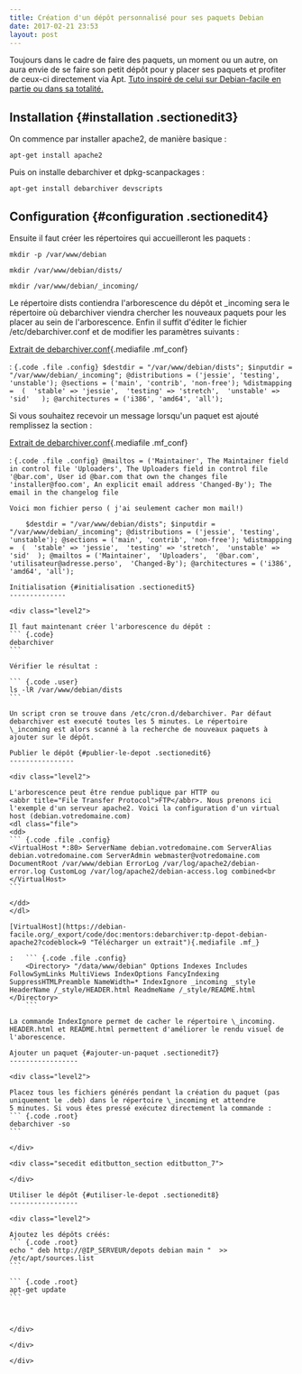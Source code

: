 ```yaml
---
title: Création d'un dépôt personnalisé pour ses paquets Debian
date: 2017-02-21 23:53
layout: post
---
```


Toujours dans le cadre de faire des paquets, un moment ou un autre, on
aura envie de se faire son petit dépôt pour y placer ses paquets et
profiter de ceux-ci directement via Apt. [Tuto inspiré de celui sur
Debian-facile en partie ou dans sa
totalité.](https://debian-facile.org/doc:mentors:debarchiver:tp-depot-debian-apache2)  
<!--more-->

Installation {#installation .sectionedit3}
------------

<div class="level2">

On commence par installer apache2, de manière basique :
``` {.code .root}
apt-get install apache2
```

Puis on installe debarchiver et dpkg-scanpackages :

``` {.code .root}
apt-get install debarchiver devscripts
```

Configuration {#configuration .sectionedit4}
-------------

<div class="level2">

Ensuite il faut créer les répertoires qui accueilleront les paquets :
``` {.code .root}
mkdir -p /var/www/debian
```

``` {.code .root}
mkdir /var/www/debian/dists/
```

``` {.code .root}
mkdir /var/www/debian/_incoming/
```

Le répertoire dists contiendra l'arborescence du dépôt et \_incoming
sera le répertoire où debarchiver viendra chercher les nouveaux paquets
pour les placer au sein de l'arborescence. Enfin il suffit d'éditer le
fichier /etc/debarchiver.conf et de modifier les paramètres suivants :

[Extrait de debarchiver.conf](https://debian-facile.org/_export/code/doc:mentors:debarchiver:tp-depot-debian-apache2?codeblock=5 "Télécharger un extrait"){.mediafile .mf_conf}

:   ``` {.code .file .config}
    $destdir = "/var/www/debian/dists"; $inputdir = "/var/www/debian/_incoming"; @distributions = ('jessie', 'testing', 'unstable'); @sections = ('main', 'contrib', 'non-free'); %distmapping =  (  'stable' => 'jessie',  'testing' => 'stretch',  'unstable' => 'sid'   ); @architectures = ('i386', 'amd64', 'all');
    ```

Si vous souhaitez recevoir un message lorsqu'un paquet est ajouté
remplissez la section :

[Extrait de debarchiver.conf](https://debian-facile.org/_export/code/doc:mentors:debarchiver:tp-depot-debian-apache2?codeblock=6 "Télécharger un extrait"){.mediafile .mf_conf}

:   ``` {.code .file .config}
    @mailtos = ('Maintainer', The Maintainer field in control file 'Uploaders', The Uploaders field in control file '@bar.com', User id @bar.com that own the changes file 'installer@foo.com', An explicit email address 'Changed-By'); The email in the changelog file
    ```

    Voici mon fichier perso ( j'ai seulement cacher mon mail!)

        $destdir = "/var/www/debian/dists"; $inputdir = "/var/www/debian/_incoming"; @distributions = ('jessie', 'testing', 'unstable'); @sections = ('main', 'contrib', 'non-free'); %distmapping =  (  'stable' => 'jessie',  'testing' => 'stretch',  'unstable' => 'sid'  ); @mailtos = ('Maintainer',  'Uploaders',  '@bar.com',  'utilisateur@adresse.perso',  'Changed-By'); @architectures = ('i386', 'amd64', 'all');

    Initialisation {#initialisation .sectionedit5}
    --------------

    <div class="level2">

    Il faut maintenant créer l'arborescence du dépôt :
    ``` {.code}
    debarchiver
    ```

    Vérifier le résultat :

    ``` {.code .user}
    ls -lR /var/www/debian/dists
    ```

    Un script cron se trouve dans /etc/cron.d/debarchiver. Par défaut
    debarchiver est executé toutes les 5 minutes. Le répertoire
    \_incoming est alors scanné à la recherche de nouveaux paquets à
    ajouter sur le dépôt.  

    Publier le dépôt {#publier-le-depot .sectionedit6}
    ----------------

    <div class="level2">

    L'arborescence peut être rendue publique par HTTP ou
    <abbr title="File Transfer Protocol">FTP</abbr>. Nous prenons ici
    l'exemple d'un serveur apache2. Voici la configuration d'un virtual
    host (debian.votredomaine.com)
    <dl class="file">
    <dd>
    ``` {.code .file .config}
    <VirtualHost *:80> ServerName debian.votredomaine.com ServerAlias debian.votredomaine.com ServerAdmin webmaster@votredomaine.com DocumentRoot /var/www/debian ErrorLog /var/log/apache2/debian-error.log CustomLog /var/log/apache2/debian-access.log combined<br </VirtualHost>
    ```

    </dd>
    </dl>

    [VirtualHost](https://debian-facile.org/_export/code/doc:mentors:debarchiver:tp-depot-debian-apache2?codeblock=9 "Télécharger un extrait"){.mediafile .mf_}

    :   ``` {.code .file .config}
        <Directory> "/data/www/debian" Options Indexes Includes FollowSymLinks MultiViews IndexOptions FancyIndexing SuppressHTMLPreamble NameWidth=* IndexIgnore _incoming _style HeaderName /_style/HEADER.html ReadmeName /_style/README.html </Directory>
        ```

    La commande IndexIgnore permet de cacher le répertoire \_incoming.
    HEADER.html et README.html permettent d'améliorer le rendu visuel de
    l'aborescence.  

    Ajouter un paquet {#ajouter-un-paquet .sectionedit7}
    -----------------

    <div class="level2">

    Placez tous les fichiers générés pendant la création du paquet (pas
    uniquement le .deb) dans le répertoire \_incoming et attendre
    5 minutes. Si vous êtes pressé exécutez directement la commande :
    ``` {.code .root}
    debarchiver -so
    ```

    </div>

    <div class="secedit editbutton_section editbutton_7">

    </div>

    Utiliser le dépôt {#utiliser-le-depot .sectionedit8}
    -----------------

    <div class="level2">

    Ajoutez les dépôts créés:
    ``` {.code .root}
    echo " deb http://@IP_SERVEUR/depots debian main "  >>  /etc/apt/sources.list
    ```

    ``` {.code .root}
    apt-get update
    ```

     

    </div>

    </div>

    </div>

</div>

</div>
